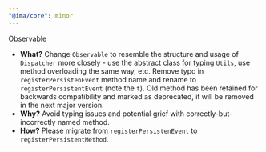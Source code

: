 ```yaml
---
"@ima/core": minor
---
```


Observable

- **What?** Change `Observable` to resemble the structure and usage of `Dispatcher` more closely - use the abstract class for typing `Utils`, use method overloading the same way, etc. Remove typo in `registerPersistenEvent` method name and rename to `registerPersistentEvent` (note the `t`). Old method has been retained for backwards compatibility and marked as deprecated, it will be removed in the next major version.
- **Why?** Avoid typing issues and potential grief with correctly-but-incorrectly named method.
- **How?** Please migrate from `registerPersistenEvent` to `registerPersistentMethod`.


